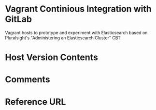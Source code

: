 # Vagrant Continious Integration with GitLab
Vagrant hosts to prototype and experiment with Elasticsearch based on Pluralsight's "Administering an Elasticsearch Cluster" CBT. 

Host Version Contents
========

Comments
========

Reference URL
========
